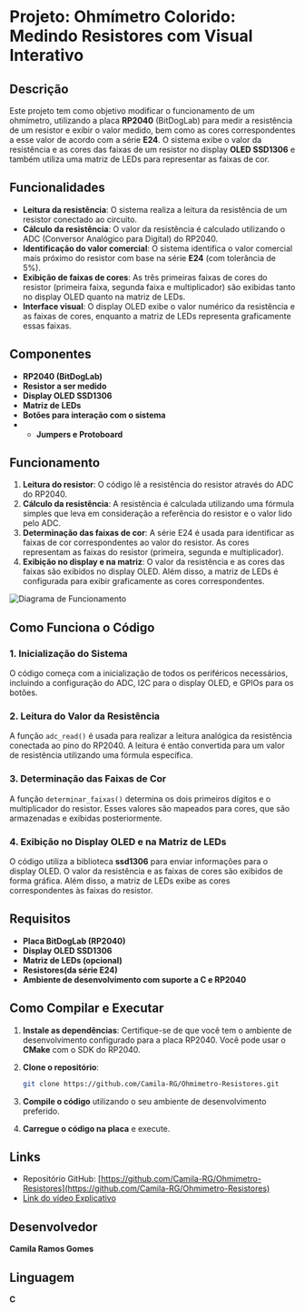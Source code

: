 # Projeto: Ohmímetro Colorido: Medindo Resistores com Visual Interativo

## Descrição

Este projeto tem como objetivo modificar o funcionamento de um ohmímetro, utilizando a placa **RP2040** (BitDogLab) para medir a resistência de um resistor e exibir o valor medido, bem como as cores correspondentes a esse valor de acordo com a série **E24**. O sistema exibe o valor da resistência e as cores das faixas de um resistor no display **OLED SSD1306** e também utiliza uma matriz de LEDs para representar as faixas de cor.

## Funcionalidades

- **Leitura da resistência**: O sistema realiza a leitura da resistência de um resistor conectado ao circuito.
- **Cálculo da resistência**: O valor da resistência é calculado utilizando o ADC (Conversor Analógico para Digital) do RP2040.
- **Identificação do valor comercial**: O sistema identifica o valor comercial mais próximo do resistor com base na série **E24** (com tolerância de 5%).
- **Exibição de faixas de cores**: As três primeiras faixas de cores do resistor (primeira faixa, segunda faixa e multiplicador) são exibidas tanto no display OLED quanto na matriz de LEDs.
- **Interface visual**: O display OLED exibe o valor numérico da resistência e as faixas de cores, enquanto a matriz de LEDs representa graficamente essas faixas.

## Componentes

- **RP2040 (BitDogLab)**
- **Resistor a ser medido**
- **Display OLED SSD1306**
- **Matriz de LEDs**
- **Botões para interação com o sistema**
- - **Jumpers e Protoboard**

## Funcionamento

1. **Leitura do resistor**: O código lê a resistência do resistor através do ADC do RP2040.
2. **Cálculo da resistência**: A resistência é calculada utilizando uma fórmula simples que leva em consideração a referência do resistor e o valor lido pelo ADC.
3. **Determinação das faixas de cor**: A série E24 é usada para identificar as faixas de cor correspondentes ao valor do resistor. As cores representam as faixas do resistor (primeira, segunda e multiplicador).
4. **Exibição no display e na matriz**: O valor da resistência e as cores das faixas são exibidos no display OLED. Além disso, a matriz de LEDs é configurada para exibir graficamente as cores correspondentes.

![Diagrama de Funcionamento](path/to/your/diagram.png)

## Como Funciona o Código

### 1. Inicialização do Sistema

O código começa com a inicialização de todos os periféricos necessários, incluindo a configuração do ADC, I2C para o display OLED, e GPIOs para os botões.

### 2. Leitura do Valor da Resistência

A função `adc_read()` é usada para realizar a leitura analógica da resistência conectada ao pino do RP2040. A leitura é então convertida para um valor de resistência utilizando uma fórmula específica.

### 3. Determinação das Faixas de Cor

A função `determinar_faixas()` determina os dois primeiros dígitos e o multiplicador do resistor. Esses valores são mapeados para cores, que são armazenadas e exibidas posteriormente.

### 4. Exibição no Display OLED e na Matriz de LEDs

O código utiliza a biblioteca **ssd1306** para enviar informações para o display OLED. O valor da resistência e as faixas de cores são exibidos de forma gráfica. Além disso, a matriz de LEDs exibe as cores correspondentes às faixas do resistor.

## Requisitos

- **Placa BitDogLab (RP2040)**
- **Display OLED SSD1306**
- **Matriz de LEDs (opcional)**
- **Resistores(da série E24)**
- **Ambiente de desenvolvimento com suporte a C e RP2040**

## Como Compilar e Executar

1. **Instale as dependências**: Certifique-se de que você tem o ambiente de desenvolvimento configurado para a placa RP2040. Você pode usar o **CMake** com o SDK do RP2040.
   
2. **Clone o repositório**:
   ```bash
   git clone https://github.com/Camila-RG/Ohmimetro-Resistores.git
   ```

3. **Compile o código** utilizando o seu ambiente de desenvolvimento preferido.

4. **Carregue o código na placa** e execute.

## Links

- Repositório GitHub: [https://github.com/Camila-RG/Ohmimetro-Resistores](https://github.com/Camila-RG/Ohmimetro-Resistores)
- [Link do vídeo Explicativo](https://drive.google.com/drive/folders/1H8pYX1uahgJAr60E5vb3V_4VGKynUMVj)

## Desenvolvedor

**Camila Ramos Gomes**

## Linguagem

**C**
